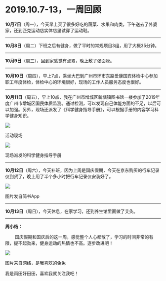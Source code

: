 
# 2019.10.7-13，一周回顾

**10月7日**（周一），今天早上买了很多好吃的蔬菜、水果和肉类，下午送去了外婆家，还到匹克运动店实体店里试穿了运动鞋。

---

**10月8日**（周二）下班之后有健身，做了平时的常规项目3组，用了大概35分钟。  

---

**10月9日**（周三），回到家感觉有点累，晚上敷了张面膜。  

---

**10月10日**（周四），早上7点，乘坐大巴到广州市环市东路爱康国宾体检中心参加职工年度体检，体检中心的环境很好，现场的工作人员服务态度也很好。  

---

**10月11日**（周五），早上10点，我在广州市增城区新塘镇图书馆一楼参加了2019年度广州市增城区国民体质监测。通过检测，可以发现自己体能方面的不足，以后可以加强。另外，现场还派发了《科学健身指导手册》，可以根据手册的内容学习科学健身知识。  

![](http://upload-images.jianshu.io/upload_images/3910675-fbcc1a0329054eb8.jpg?imageMogr2/auto-orient/strip%7CimageView2/2/w/1080/q/50)  

活动现场

![](http://upload-images.jianshu.io/upload_images/3910675-1a179dc030f72753.jpg?imageMogr2/auto-orient/strip%7CimageView2/2/w/1080/q/50)  

现场派发的科学健身指导手册

---

**10月12日**（周六），今天补班，因为上周是国庆假期，今天在京东购买的行车记录仪到货了，晚上用了半个多小时把行车记录仪安装好了。  

![](http://upload-images.jianshu.io/upload_images/3910675-402f97814779ca15.jpg?imageMogr2/auto-orient/strip%7CimageView2/2/w/1080/q/50)  

图片发自简书App

---

**10月13日**（周日），今天休息，在家学习，还到养生馆里面做了艾灸。

---

**周小结：**

        国庆假期和国庆后的这一周，感觉整个人心都散了，学习的时间非常的有限，提不起劲来，健身运动的热情也不高。逐步改进吧！

![](http://upload-images.jianshu.io/upload_images/3910675-cc7d3d3e8df63b19.jpg?imageMogr2/auto-orient/strip%7CimageView2/2/w/1080/q/50)  

图片来自网络，是我喜欢的兔兔

我是雨田好田田，喜欢我就关注我吧！